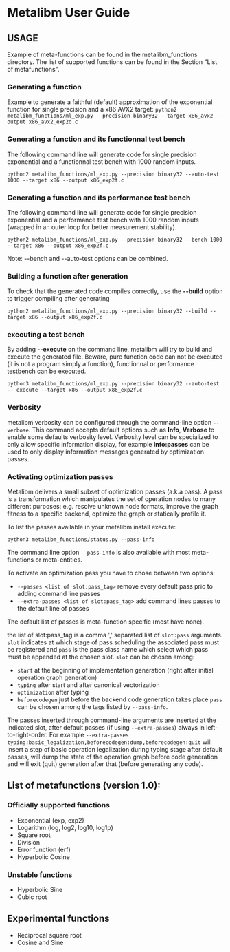 # Metalibm User Guide

## USAGE

Example of meta-functions can be found in the metalibm_functions directory.
The list of supported functions can be found in the Section "List of metafunctions". 

### Generating a function

Example to generate a faithful (default) approximation of the exponential function for single precision and a x86 AVX2 target:
```python2 metalibm_functions/ml_exp.py --precision binary32 --target x86_avx2 --output x86_avx2_exp2d.c ```

### Generating a function and its functionnal test bench

The following command line will generate code for single precision exponential
 and a functionnal test bench with 1000 random inputs.

```python2 metalibm_functions/ml_exp.py --precision binary32 --auto-test 1000 --target x86 --output x86_exp2f.c ```

### Generating a function and its performance test bench

The following command line will generate code for single precision exponential
 and a performance test bench with 1000 random inputs (wrapped in an outer loop
 for better measurement stability).

```python2 metalibm_functions/ml_exp.py --precision binary32 --bench 1000 --target x86 --output x86_exp2f.c ```

Note: --bench and --auto-test options can be combined.

### Building a function after generation

To check that the generated code compiles correctly, use the **--build** option to trigger compiling after generating

```python2 metalibm_functions/ml_exp.py --precision binary32 --build --target x86 --output x86_exp2f.c ```

### executing a test bench

By adding **--execute** on the command line, metalibm will try to build and execute the generated file.
Beware, pure function code can not be executed (it is not a program simply a function), functionnal or performance testbench can be executed.

```python3 metalibm_functions/ml_exp.py --precision binary32 --auto-test -- execute --target x86 --output x86_exp2f.c ```


### Verbosity

metalibm verbosity can be configured through the command-line option `--verbose`.
This command accepts default options such as **Info**, **Verbose** to enable some defaults verbosity level.
    Verbosity level can be specialized to only allow specific information display, for example **Info:passes** can be used to only display information messages generated by optimization passes.

### Activating optimization passes

Metalibm delivers a small subset of optimization passes (a.k.a pass). A pass is a transformation which manipulates the set of operation nodes to many different purposes: e.g. resolve unknown node formats, improve the graph fitness to a specific backend, optimize the graph or statically profile it.

To list the passes available in your metalibm install execute:
```
python3 metalibm_functions/status.py --pass-info
```
The command line option `--pass-info` is also available with most meta-functions or meta-entities.

To activate an optimization pass you have to chose between two options:
- `--passes <list of slot:pass_tag>` remove every default pass prio to adding command line passes
- `--extra-passes <list of slot:pass_tag>` add command lines passes to the default line of passes

The default list of passes is meta-function specific (most have none).

the list of slot:pass_tag is a comma ',' separated list of `slot:pass` arguments. `slot` indicates at which stage of pass scheduling the associated pass must be registered and `pass` is the pass class name which select which pass must be appended at the chosen slot. `slot` can be chosen among:
- `start` at the beginning of implementation generation (right after initial operation graph generation)
- `typing` after start and after canonical vectorization
- `optimization` after typing
- `beforecodegen` just before the backend code generation takes place
`pass` can be chosen among the tags listed by `--pass-info`.

The passes inserted through command-line arguments are inserted at the indicated slot, after default passes (if using `--extra-passes`) always in left-to-right-order.
For example `--extra-passes typing:basic_legalization,beforecodegen:dump,beforecodegen:quit` will insert a step of basic operation legalization during typing stage after default passes, will dump the state of the operation graph before code generation and will exit (quit) generation after that (before generating any code).


## List of metafunctions (version 1.0):

### Officially supported functions

- Exponential  (exp, exp2)
- Logarithm    (log, log2, log10, log1p)
- Square root
- Division
- Error function (erf)
- Hyperbolic Cosine

### Unstable functions

- Hyperbolic Sine
- Cubic root

## Experimental functions

- Reciprocal square root
- Cosine and Sine
